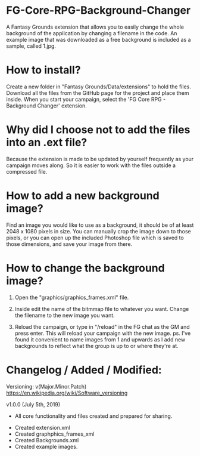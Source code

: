 # FG-Core-RPG-Background-Changer
A Fantasy Grounds extension that allows you to easily change the whole background of the application by changing a filename in the code.
An example image that was downloaded as a free background is included as a sample, called 1.jpg.

# How to install?

Create a new folder in "Fantasy Grounds/Data/extensions" to hold the files.
Download all the files from the GitHub page for the project and place them inside.
When you start your campaign, select the 'FG Core RPG - Background Changer' extension.

# Why did I choose not to add the files into an .ext file?

Because the extension is made to be updated by yourself frequently as your campaign moves along. So it is easier to work with the files outside a compressed file.

# How to add a new background image?

Find an image you would like to use as a background, it should be of at least 2048 x 1080 pixels in size.
You can manually crop the image down to those pixels, or you can open up the included Photoshop file which is saved to those dimensions, and save your image from there.


# How to change the background image?

1) Open the "graphics/graphics_frames.xml" file.
2) Inside edit the name of the bitmmap file to whatever you want. Change the filename to the new image you want.
3) Reload the campaign, or type in "/reload" in the FG chat as the GM and press enter. This will reload your campaign with the new image.
ps. I've found it convenient to name images from 1 and upwards as I add new backgrounds to reflect what the group is up to or where they're at.

	<!-- Desktop background -->
	<framedef name="desktop">
		<bitmap file="graphics/backgrounds/1.jpg" />
		<right rect="0,0,0,0" />		
		<middle rect="0,0,2048,1080" />
	</framedef>



# Changelog / Added / Modified:
Versioning: v(Major.Minor.Patch) https://en.wikipedia.org/wiki/Software_versioning

v1.0.0 (July 5th, 2019)
* All core functionality and files created and prepared for sharing.
- Created extension.xml
- Created graphphics_frames_xml
- Created Backgrounds.xml 
- Created example images.